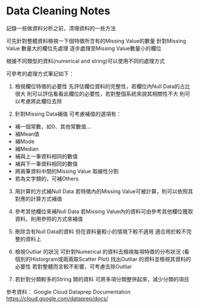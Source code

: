 # Data Cleaning Notes

記錄一些做資料分析之前，清理資料的一些方法

可先針對整體資料檢視一下個特徵所含有的Missing Value的數量
針對Missing Value 數量大的欄位先處理
逐步處理至Missing Value數量小的欄位

根據不同類型的資料(numerical and string)可以使用不同的處理方式

可參考的處理方式筆記如下：

1. 檢視欄位特徵的必要性
   先評估欄位資料的完整性，若欄位內Null Data的占比很大
   則可以評估看看此欄位的必要性，若對整個系統來說其相關性不大
   則可以考慮將此欄位去除  

2. ​針對Missing Data補值
  可考慮補值的選項有：
  + 補一個常數，如0、其他常數值...
  + 補Mean值
  + 補Mode
  + 補Median
  + 補與上一筆資料相同的數值
  + 補與下一筆資料相同的數值
  + 將兩筆資料中間的Missing Value 取線性分割
  + 若為文字類的，可補Others​
  
3. 用計算的方式補Null Data
  若特徵內的Missing Value可被計算，則可以依照其對應的計算方式補值
  
4. 參考其他欄位來補Null Data
  若Missing Value內的資料可由參考其他欄位獲取資料，則用參照的方式來補值
  
5. ​刪除含有Null Data的資料
  但在資料量較小的情境下較不適用
  適合用於較不完整的資料上
  
6. ​檢視Outliar 的狀況
  可針對Numerical 的資料去檢視每項特徵的分布狀況
  (看個別的Historgram或兩兩取Scatter Plot)
  找出Outliar 的資料並檢視其資料的必要性
  若對整體而言較不影響，可考慮去除Outliar
  
7. 若針對分類較多的String 類的資料
  可將多項分類整併起來，減少分類的項目

參考資料：
Google Cloud Dataprep Documentation	https://cloud.google.com/dataprep/docs/
